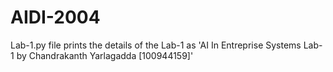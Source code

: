 # AIDI-2004
Lab-1.py file prints the details of the Lab-1 as 'AI In Entreprise Systems Lab-1 by Chandrakanth Yarlagadda [100944159]'

